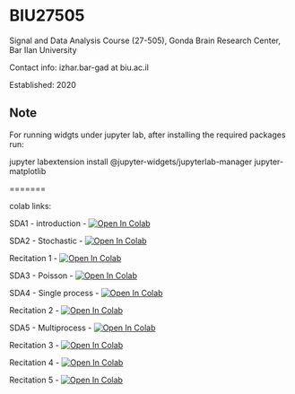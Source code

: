 # BIU27505

Signal and Data Analysis Course (27-505), Gonda Brain Research Center, Bar Ilan University

Contact info: izhar.bar-gad at biu.ac.il

Established: 2020

## Note 
For running widgts under jupyter lab, after installing the required packages run:  
  
jupyter labextension install @jupyter-widgets/jupyterlab-manager jupyter-matplotlib

=======

colab links:

SDA1 - introduction - [![Open In Colab](https://colab.research.google.com/assets/colab-badge.svg)](https://colab.research.google.com/github/ibglab/BIU27505/blob/master/SDA1-Introduction.ipynb)

SDA2 - Stochastic - [![Open In Colab](https://colab.research.google.com/assets/colab-badge.svg)](https://colab.research.google.com/github/ibglab/BIU27505/blob/master/SDA2-Stochastic.ipynb)

Recitation 1  - [![Open In Colab](https://colab.research.google.com/assets/colab-badge.svg)](https://colab.research.google.com/github/ibglab/BIU27505/blob/master/SDA-Recitation%201.ipynb)

SDA3 - Poisson - [![Open In Colab](https://colab.research.google.com/assets/colab-badge.svg)](https://colab.research.google.com/github/ibglab/BIU27505/blob/master/SDA3-Poisson.ipynb)

SDA4 - Single process - [![Open In Colab](https://colab.research.google.com/assets/colab-badge.svg)](https://colab.research.google.com/github/ibglab/BIU27505/blob/master/SDA4-SingleProcess.ipynb)

Recitation 2  - [![Open In Colab](https://colab.research.google.com/assets/colab-badge.svg)](https://colab.research.google.com/github/ibglab/BIU27505/blob/master/SDA-Recitation%202.ipynb)

SDA5 - Multiprocess - [![Open In Colab](https://colab.research.google.com/assets/colab-badge.svg)](https://colab.research.google.com/github/ibglab/BIU27505/blob/master/SDA5-MultiProcess.ipynb)

Recitation 3 - [![Open In Colab](https://colab.research.google.com/assets/colab-badge.svg)](https://colab.research.google.com/github/ibglab/BIU27505/blob/master/SDA-Recitation%203.ipynb)

Recitation 4 - [![Open In Colab](https://colab.research.google.com/assets/colab-badge.svg)](https://colab.research.google.com/github/ibglab/BIU27505/blob/master/SDA-Recitation%204.ipynb)

Recitation 5 - [![Open In Colab](https://colab.research.google.com/assets/colab-badge.svg)](https://colab.research.google.com/github/ibglab/BIU27505/blob/master/Recitation5.ipynb)

